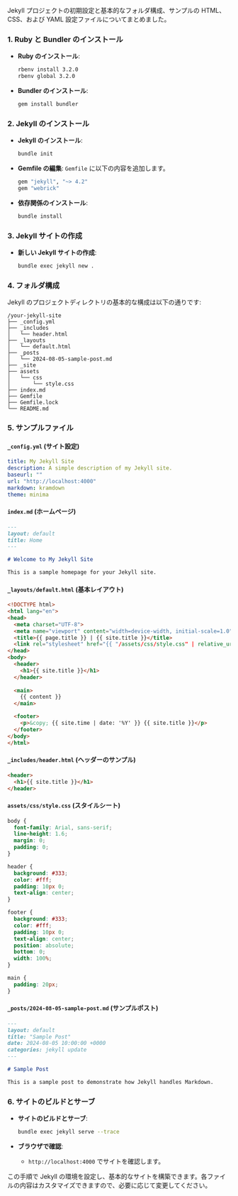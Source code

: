 Jekyll プロジェクトの初期設定と基本的なフォルダ構成、サンプルの HTML、CSS、および YAML 設定ファイルについてまとめました。

### **1. Ruby と Bundler のインストール**

- **Ruby のインストール**:
  ```bash
  rbenv install 3.2.0
  rbenv global 3.2.0
  ```

- **Bundler のインストール**:
  ```bash
  gem install bundler
  ```

### **2. Jekyll のインストール**

- **Jekyll のインストール**:
  ```bash
  bundle init
  ```

- **Gemfile の編集**:
  `Gemfile` に以下の内容を追加します。
  ```ruby
  gem "jekyll", "~> 4.2"
  gem "webrick"
  ```

- **依存関係のインストール**:
  ```bash
  bundle install
  ```

### **3. Jekyll サイトの作成**

- **新しい Jekyll サイトの作成**:
  ```bash
  bundle exec jekyll new .
  ```

### **4. フォルダ構成**

Jekyll のプロジェクトディレクトリの基本的な構成は以下の通りです:

```
/your-jekyll-site
├── _config.yml
├── _includes
│   └── header.html
├── _layouts
│   └── default.html
├── _posts
│   └── 2024-08-05-sample-post.md
├── _site
├── assets
│   └── css
│       └── style.css
├── index.md
├── Gemfile
├── Gemfile.lock
└── README.md
```

### **5. サンプルファイル**

#### **`_config.yml`** (サイト設定)

```yaml
title: My Jekyll Site
description: A simple description of my Jekyll site.
baseurl: ""
url: "http://localhost:4000"
markdown: kramdown
theme: minima
```

#### **`index.md`** (ホームページ)

```markdown
---
layout: default
title: Home
---

# Welcome to My Jekyll Site

This is a sample homepage for your Jekyll site.
```

#### **`_layouts/default.html`** (基本レイアウト)

```html
<!DOCTYPE html>
<html lang="en">
<head>
  <meta charset="UTF-8">
  <meta name="viewport" content="width=device-width, initial-scale=1.0">
  <title>{{ page.title }} | {{ site.title }}</title>
  <link rel="stylesheet" href="{{ "/assets/css/style.css" | relative_url }}">
</head>
<body>
  <header>
    <h1>{{ site.title }}</h1>
  </header>
  
  <main>
    {{ content }}
  </main>

  <footer>
    <p>&copy; {{ site.time | date: '%Y' }} {{ site.title }}</p>
  </footer>
</body>
</html>
```

#### **`_includes/header.html`** (ヘッダーのサンプル)

```html
<header>
  <h1>{{ site.title }}</h1>
</header>
```

#### **`assets/css/style.css`** (スタイルシート)

```css
body {
  font-family: Arial, sans-serif;
  line-height: 1.6;
  margin: 0;
  padding: 0;
}

header {
  background: #333;
  color: #fff;
  padding: 10px 0;
  text-align: center;
}

footer {
  background: #333;
  color: #fff;
  padding: 10px 0;
  text-align: center;
  position: absolute;
  bottom: 0;
  width: 100%;
}

main {
  padding: 20px;
}
```

#### **`_posts/2024-08-05-sample-post.md`** (サンプルポスト)

```markdown
---
layout: default
title: "Sample Post"
date: 2024-08-05 10:00:00 +0000
categories: jekyll update
---

# Sample Post

This is a sample post to demonstrate how Jekyll handles Markdown.
```

### **6. サイトのビルドとサーブ**

- **サイトのビルドとサーブ**:
  ```bash
  bundle exec jekyll serve --trace
  ```

- **ブラウザで確認**:
  - `http://localhost:4000` でサイトを確認します。

この手順で Jekyll の環境を設定し、基本的なサイトを構築できます。各ファイルの内容はカスタマイズできますので、必要に応じて変更してください。